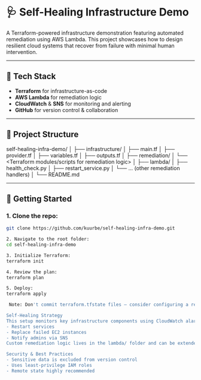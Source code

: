 # 🩺 Self-Healing Infrastructure Demo

A Terraform-powered infrastructure demonstration featuring automated remediation using AWS Lambda. This project showcases how to design resilient cloud systems that recover from failure with minimal human intervention.

---

## 🧰 Tech Stack

- **Terraform** for infrastructure-as-code
- **AWS Lambda** for remediation logic
- **CloudWatch** & **SNS** for monitoring and alerting
- **GitHub** for version control & collaboration

---

## 📁 Project Structure

self-healing-infra-demo/ │ ├── infrastructure/ │   ├── main.tf │   ├── provider.tf │   ├── variables.tf │   ├── outputs.tf │ ├── remediation/ │   └── <Terraform modules/scripts for remediation logic> │ ├── lambda/ │   ├── health_check.py │   ├── restart_service.py │   └── ... (other remediation handlers) │ └── README.md


---

## 🚀 Getting Started

### 1. Clone the repo:
```bash
git clone https://github.com/kuurbe/self-healing-infra-demo.git

2. Navigate to the root folder:
cd self-healing-infra-demo

3. Initialize Terraform:
terraform init

4. Review the plan:
terraform plan

5. Deploy:
terraform apply

 Note: Don't commit terraform.tfstate files — consider configuring a remote state backend like S3 for production use.

Self-Healing Strategy
This setup monitors key infrastructure components using CloudWatch alarms and triggers Lambda functions to automatically:
- Restart services
- Replace failed EC2 instances
- Notify admins via SNS
Custom remediation logic lives in the lambda/ folder and can be extended for other use cases.

Security & Best Practices
- Sensitive data is excluded from version control
- Uses least-privilege IAM roles
- Remote state highly recommended


